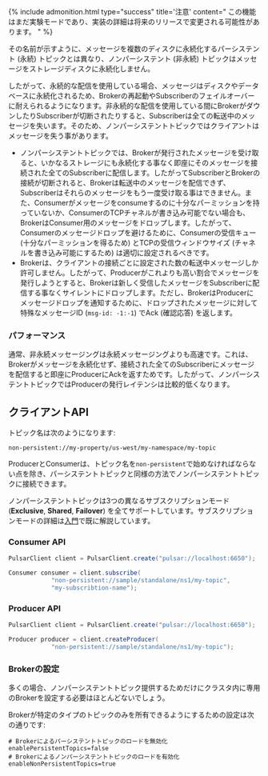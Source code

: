 {% include admonition.html type="success" title='注意' content="
この機能はまだ実験モードであり、実装の詳細は将来のリリースで変更される可能性があります。
" %}

その名前が示すように、メッセージを複数のディスクに永続化するパーシステント (永続) トピックとは異なり、ノンパーシステント (非永続) トピックはメッセージをストレージディスクに永続化しません。

したがって、永続的な配信を使用している場合、メッセージはディスクやデータベースに永続化されるため、Brokerの再起動やSubscriberのフェイルオーバーに耐えられるようになります。非永続的な配信を使用している間にBrokerがダウンしたりSubscriberが切断されたりすると、Subscriberは全ての転送中のメッセージを失います。そのため、ノンパーシステントトピックではクライアントはメッセージを失う事があります。

- ノンパーシステントトピックでは、Brokerが発行されたメッセージを受け取ると、いかなるストレージにも永続化する事なく即座にそのメッセージを接続された全てのSubscriberに配信します。したがってSubscriberとBrokerの接続が切断されると、Brokerは転送中のメッセージを配信できず、Subscriberはそれらのメッセージをもう一度受け取る事はできません。また、Consumerがメッセージをconsumeするのに十分なパーミッションを持っていないか、ConsumerのTCPチャネルが書き込み可能でない場合も、BrokerはConsumer用のメッセージをドロップします。したがって、Consumerのメッセージドロップを避けるために、Consumerの受信キュー (十分なパーミッションを得るため) とTCPの受信ウィンドウサイズ (チャネルを書き込み可能にするため) は適切に設定されるべきです。
- Brokerは、クライアントの接続ごとに設定された数の転送中メッセージしか許可しません。したがって、Producerがこれよりも高い割合でメッセージを発行しようとすると、Brokerは新しく受信したメッセージをSubscriberに配信する事なくサイレントにドロップします。ただし、BrokerはProducerにメッセージドロップを通知するために、ドロップされたメッセージに対して特殊なメッセージID (`msg-id: -1:-1`) でAck (確認応答) を返します。

### パフォーマンス

通常、非永続メッセージングは永続メッセージングよりも高速です。これは、Brokerがメッセージを永続化せず、接続された全てのSubscriberにメッセージを配信すると即座にProducerにAckを返すためです。したがって、ノンパーシステントトピックではProducerの発行レイテンシは比較的低くなります。

## クライアントAPI

トピック名は次のようになります:

```
non-persistent://my-property/us-west/my-namespace/my-topic
```

ProducerとConsumerは、トピック名を`non-persistent`で始めなければならない点を除き、パーシステントトピックと同様の方法でノンパーシステントトピックに接続できます。

ノンパーシステントトピックは3つの異なるサブスクリプションモード (**Exclusive**, **Shared**, **Failover**) を全てサポートしています。サブスクリプションモードの詳細は[入門](../../getting-started/ConceptsAndArchitecture)で既に解説しています。

### Consumer API

```java
PulsarClient client = PulsarClient.create("pulsar://localhost:6650");

Consumer consumer = client.subscribe(
            "non-persistent://sample/standalone/ns1/my-topic",
            "my-subscribtion-name");
```

### Producer API

```java
PulsarClient client = PulsarClient.create("pulsar://localhost:6650");

Producer producer = client.createProducer(
            "non-persistent://sample/standalone/ns1/my-topic");
```

### Brokerの設定

多くの場合、ノンパーシステントトピック提供するためだけにクラスタ内に専用のBrokerを設定する必要はほとんどないでしょう。

Brokerが特定のタイプのトピックのみを所有できるようにするための設定は次の通りです:

```
# Brokerによるパーシステントトピックのロードを無効化
enablePersistentTopics=false
# Brokerによるノンパーシステントトピックのロードを有効化
enableNonPersistentTopics=true
```

